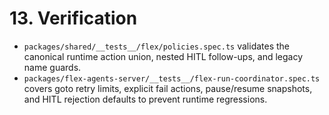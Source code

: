# 13. Verification
- `packages/shared/__tests__/flex/policies.spec.ts` validates the canonical runtime action union, nested HITL follow-ups, and legacy name guards.
- `packages/flex-agents-server/__tests__/flex-run-coordinator.spec.ts` covers goto retry limits, explicit fail actions, pause/resume snapshots, and HITL rejection defaults to prevent runtime regressions.
